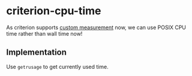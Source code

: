 # criterion-cpu-time

As criterion supports [custom measurement](https://bheisler.github.io/criterion.rs/book/user_guide/custom_measurements.html) now, we can use POSIX CPU time rather than wall time now!

## Implementation

Use `getrusage` to get currently used time.
